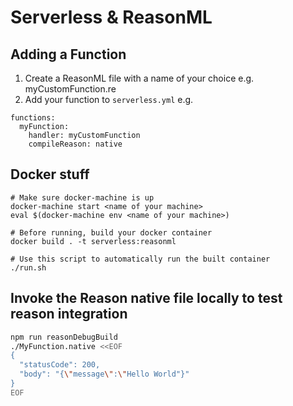 # Serverless & ReasonML

## Adding a Function

1. Create a ReasonML file with a name of your choice e.g. myCustomFunction.re
2. Add your function to `serverless.yml` e.g.

```
functions:
  myFunction:
    handler: myCustomFunction
    compileReason: native
```

## Docker stuff

```
# Make sure docker-machine is up
docker-machine start <name of your machine>
eval $(docker-machine env <name of your machine>)

# Before running, build your docker container
docker build . -t serverless:reasonml

# Use this script to automatically run the built container
./run.sh
```

## Invoke the Reason native file locally to test reason integration

```bash
npm run reasonDebugBuild
./MyFunction.native <<EOF
{
  "statusCode": 200,
  "body": "{\"message\":\"Hello World"}"
}
EOF
```
